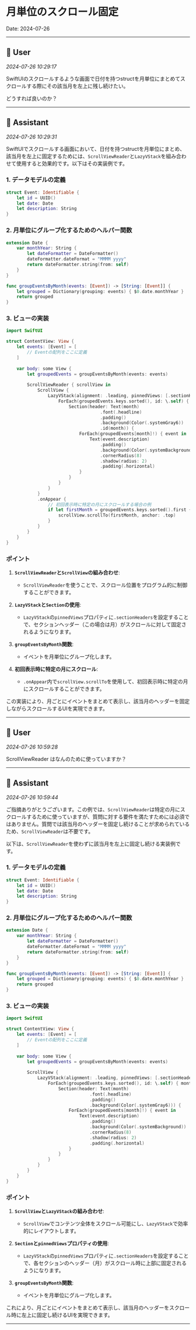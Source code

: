 # 月単位のスクロール固定

Date: 2024-07-26

---

## 👤 User
*2024-07-26 10:29:17*

SwiftUIのスクロールするような画面で日付を持つstructを月単位にまとめてスクロールする際にその該当月を左上に残し続けたい。

どうすれば良いのか？

---

## 🤖 Assistant
*2024-07-26 10:29:31*

SwiftUIでスクロールする画面において、日付を持つstructを月単位にまとめ、該当月を左上に固定するためには、`ScrollViewReader`と`LazyVStack`を組み合わせて使用すると効果的です。以下はその実装例です。

### 1. データモデルの定義
```swift
struct Event: Identifiable {
    let id = UUID()
    let date: Date
    let description: String
}
```

### 2. 月単位にグループ化するためのヘルパー関数
```swift
extension Date {
    var monthYear: String {
        let dateFormatter = DateFormatter()
        dateFormatter.dateFormat = "MMMM yyyy"
        return dateFormatter.string(from: self)
    }
}

func groupEventsByMonth(events: [Event]) -> [String: [Event]] {
    let grouped = Dictionary(grouping: events) { $0.date.monthYear }
    return grouped
}
```

### 3. ビューの実装
```swift
import SwiftUI

struct ContentView: View {
    let events: [Event] = [
        // Eventの配列をここに定義
    ]
    
    var body: some View {
        let groupedEvents = groupEventsByMonth(events: events)
        
        ScrollViewReader { scrollView in
            ScrollView {
                LazyVStack(alignment: .leading, pinnedViews: [.sectionHeaders]) {
                    ForEach(groupedEvents.keys.sorted(), id: \.self) { month in
                        Section(header: Text(month)
                                    .font(.headline)
                                    .padding()
                                    .background(Color(.systemGray6))
                                    .id(month)) {
                            ForEach(groupedEvents[month]!) { event in
                                Text(event.description)
                                    .padding()
                                    .background(Color(.systemBackground))
                                    .cornerRadius(8)
                                    .shadow(radius: 2)
                                    .padding(.horizontal)
                            }
                        }
                    }
                }
            }
            .onAppear {
                // 初回表示時に特定の月にスクロールする場合の例
                if let firstMonth = groupedEvents.keys.sorted().first {
                    scrollView.scrollTo(firstMonth, anchor: .top)
                }
            }
        }
    }
}
```

### ポイント

1. **`ScrollViewReader`と`ScrollView`の組み合わせ**:
    - `ScrollViewReader`を使うことで、スクロール位置をプログラム的に制御することができます。

2. **`LazyVStack`と`Section`の使用**:
    - `LazyVStack`の`pinnedViews`プロパティに`.sectionHeaders`を設定することで、セクションヘッダー（この場合は月）がスクロールに対して固定されるようになります。

3. **`groupEventsByMonth`関数**:
    - イベントを月単位にグループ化します。

4. **初回表示時に特定の月にスクロール**:
    - `.onAppear`内で`scrollView.scrollTo`を使用して、初回表示時に特定の月にスクロールすることができます。

この実装により、月ごとにイベントをまとめて表示し、該当月のヘッダーを固定しながらスクロールするUIを実現できます。

---

## 👤 User
*2024-07-26 10:59:28*

ScrollViewReader はなんのために使っていますか？

---

## 🤖 Assistant
*2024-07-26 10:59:44*

ご指摘ありがとうございます。この例では、`ScrollViewReader`は特定の月にスクロールするために使っていますが、質問に対する要件を満たすためには必須ではありません。質問では該当月のヘッダーを固定し続けることが求められているため、`ScrollViewReader`は不要です。

以下は、`ScrollViewReader`を使わずに該当月を左上に固定し続ける実装例です。

### 1. データモデルの定義
```swift
struct Event: Identifiable {
    let id = UUID()
    let date: Date
    let description: String
}
```

### 2. 月単位にグループ化するためのヘルパー関数
```swift
extension Date {
    var monthYear: String {
        let dateFormatter = DateFormatter()
        dateFormatter.dateFormat = "MMMM yyyy"
        return dateFormatter.string(from: self)
    }
}

func groupEventsByMonth(events: [Event]) -> [String: [Event]] {
    let grouped = Dictionary(grouping: events) { $0.date.monthYear }
    return grouped
}
```

### 3. ビューの実装
```swift
import SwiftUI

struct ContentView: View {
    let events: [Event] = [
        // Eventの配列をここに定義
    ]
    
    var body: some View {
        let groupedEvents = groupEventsByMonth(events: events)
        
        ScrollView {
            LazyVStack(alignment: .leading, pinnedViews: [.sectionHeaders]) {
                ForEach(groupedEvents.keys.sorted(), id: \.self) { month in
                    Section(header: Text(month)
                                .font(.headline)
                                .padding()
                                .background(Color(.systemGray6))) {
                        ForEach(groupedEvents[month]!) { event in
                            Text(event.description)
                                .padding()
                                .background(Color(.systemBackground))
                                .cornerRadius(8)
                                .shadow(radius: 2)
                                .padding(.horizontal)
                        }
                    }
                }
            }
        }
    }
}
```

### ポイント

1. **`ScrollView`と`LazyVStack`の組み合わせ**:
    - `ScrollView`でコンテンツ全体をスクロール可能にし、`LazyVStack`で効率的にレイアウトします。

2. **`Section`と`pinnedViews`プロパティの使用**:
    - `LazyVStack`の`pinnedViews`プロパティに`.sectionHeaders`を設定することで、各セクションのヘッダー（月）がスクロール時に上部に固定されるようになります。

3. **`groupEventsByMonth`関数**:
    - イベントを月単位にグループ化します。

これにより、月ごとにイベントをまとめて表示し、該当月のヘッダーをスクロール時に左上に固定し続けるUIを実現できます。

---
